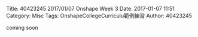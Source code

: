 Title: 40423245 2017/01/07 Onshape Week 3
Date: 2017-01-07 11:51
Category: Misc
Tags: OnshapeCollegeCurriculu範例練習
Author: 40423245

coming soon







